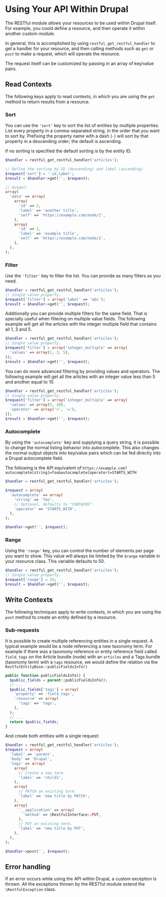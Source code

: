 # Using Your API Within Drupal

The RESTful module allows your resources to be used within Drupal itself. For
example, you could define a resource, and then operate it within another
custom module.

In general, this is accomplished by using `restful_get_restful_handler` to get a
handler for your resource, and then calling methods such as `get` or `post` to
make a request, which will operate the resource.

The request itself can be customized by passing in an array of key/value pairs.



## Read Contexts

The following keys apply to read contexts, in which you are using the `get`
method to return results from a resource.

### Sort
You can use the `'sort'` key to sort the list of entities by multiple
properties.  List every property in a comma-separated string, in the order that
you want to sort by.  Prefixing the property name with a dash (``-``) will sort
 by that property in a descending order; the default is ascending.

If no sorting is specified the default sorting is by the entity ID.

```php
$handler = restful_get_restful_handler('articles');

// Define the sorting by ID (descending) and label (ascending).
$request['sort'] = '-id,label';
$result = $handler->get('', $request);

// Output:
array(
  'data' => array(
    array(
      'id' => 2,
      'label' => 'another title',
      'self' => 'https://example.com/node/2',
    ),
    array(
      'id' => 1,
      'label' => 'example title',
      'self' => 'https://example.com/node/1',
    ),
  ),
);
```


### Filter
Use the `'filter'` key to filter the list. You can provide as many filters as
you need.

```php
$handler = restful_get_restful_handler('articles');
// Single value property.
$request['filter'] = array('label' => 'abc');
$result = $handler->get('', $request);
```

Additionally you can provide multiple filters for the same field. That is
specially useful when filtering on multiple value fields. The following example
will get all the articles with the integer multiple field that contains all 1, 3
and 5.

```php
$handler = restful_get_restful_handler('articles');
// Single value property.
$request['filter'] = array('integer_multiple' => array(
  'values' => array(1, 3, 5),
));
$result = $handler->get('', $request);
```

You can do more advanced filtering by providing values and operators. The
following example will get all the articles with an integer value less than 5
and another equal to 10.

```php
$handler = restful_get_restful_handler('articles');
// Single value property.
$request['filter'] = array('integer_multiple' => array(
  'values' => array(5, 10),
  'operator' => array('>', '='),
));
$result = $handler->get('', $request);
```

### Autocomplete
By using the `'autocomplete'` key and supplying a query string, it is possible
to change the normal listing behavior into autocomplete.  This also changes
the normal output objects into key/value pairs which can be fed directly into
a Drupal autocomplete field.

The following is the API equivalent of
`https://example.com?autocomplete[string]=foo&autocomplete[operator]=STARTS_WITH`

```php
$handler = restful_get_restful_handler('articles');

$request = array(
  'autocomplete' => array(
    'string' => 'foo',
    // Optional, defaults to "CONTAINS".
    'operator' => 'STARTS_WITH',
  ),
);

$handler->get('', $request);
```


### Range
Using the `'range'` key, you can control the number of elements per page you
want to show. This value will always be limited by the `$range` variable in your
 resource class. This variable defaults to 50.

```php
$handler = restful_get_restful_handler('articles');
// Single value property.
$request['range'] = 25;
$result = $handler->get('', $request);
```

## Write Contexts

The following techniques apply to write contexts, in which you are using the
`post` method to create an entity defined by a resource.

### Sub-requests
It is possible to create multiple referencing entities in a single request. A
typical example would be a node referencing a new taxonomy term. For example if
there was a taxonomy reference or entity reference field called ``field_tags``
on the  Article bundle (node) with an ``articles`` and a Tags bundle (taxonomy
term) with a ``tags`` resource, we would define the relation via the
``RestfulEntityBase::publicFieldsInfo()``

```php
public function publicFieldsInfo() {
  $public_fields = parent::publicFieldsInfo();
  // ...
  $public_fields['tags'] = array(
    'property' => 'field_tags',
    'resource' => array(
      'tags' => 'tags',
    ),
  );
  // ...
  return $public_fields;
}

```

And create both entities with a single request:

```php
$handler = restful_get_restful_handler('articles');
$request = array(
  'label' => 'parent',
  'body' => 'Drupal',
  'tags' => array(
    array(
      // Create a new term.
      'label' => 'child1',
    ),
    array(
      // PATCH an existing term.
      'label' => 'new title by PATCH',
    ),
    array(
      '__application' => array(
        'method' => \RestfulInterface::PUT,
      ),
      // PUT an existing term.
      'label' => 'new title by PUT',
    ),
  ),
);

$handler->post('', $request);
```


## Error handling
If an error occurs while using the API within Drupal, a custom exception is
thrown.  All the exceptions thrown by the RESTful module extend the
`\RestfulException` class.
